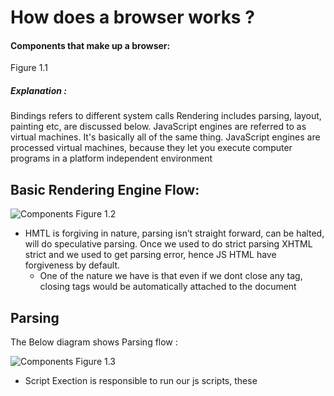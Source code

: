 # How does a browser works ?

#### Components that make up a browser:

Figure 1.1

##### Explanation :

Bindings refers to different system calls
Rendering includes parsing, layout, painting etc, are discussed below.
JavaScript engines are referred to as virtual machines. It's basically all of the same thing. JavaScript engines are processed virtual machines, because they let you execute computer programs in a platform independent environment

## Basic Rendering Engine Flow:

![Components](https://i.postimg.cc/LsxZV9bM/Untitled-Diagram-drawio-6.png)
Figure 1.2

- HMTL is forgiving in nature, parsing isn’t straight forward, can be halted, will do speculative parsing. Once we used to do strict parsing XHTML strict and we used to get parsing error, hence JS HTML have forgiveness by default.
  - One of the nature we have is that even if we dont close any tag, closing tags would be automatically attached to the document

## Parsing

The Below diagram shows Parsing flow :

![Components](https://i.postimg.cc/wvPySWzf/Untitled-Diagram-drawio-8.png)
Figure 1.3

- Script Exection is responsible to run our js scripts, these <script>, <link> and <style> could halt the execution as it can alter the document and hence update the document and reconstruct tree.
- Tokeniser is responsible to pick up each tag and attach closing if not present, tokens for each tag would be created.
- Then parse tree is created according to the tags like html, head,body, and nested tags. This parse tree will be taken and converted into DOM tree.
- Render tree is generated while DOM tree is constructed. Elements in the render tree are called render objects, and it helps in displaying as per the elements order.

## Parsing a HTML Document, CSS

- CSSOM(CSS Object Model) is responsible to construct CSS tree while parsing and represented at Figure 1.4.
- DOM + CSS construct render tree, i.e combines the two object models, style resolution and hence this helps in the actual representation that what will show on screen.

![Components](https://i.postimg.cc/BvSKDLNg/Parsing-2.png)
Figure 1.4

## Layout in Browser Working

- It usually happens while interacting with website.
- It mostly calculates positon and size, and able to compute in one pass
- Its a recursive process, it keeps on traversing render tree for any change in nodes position/size or any change in children, traversal of its children.
- Follows Dirty bit system in layouts which says a system makes sure that browsers dont need to do the full layout on every interaction, only changed dom elements would be rendered again
- However, when we apply some font change and other style that affects the whole document that time it works in the incremental layout and batching is followed.

## Painting

- It takes information from render tree and gives us the visual output.
- It produces bitmaps from each each layer and bitmap is uploaded to the GPU as a texture
- It creates layers from rendered objects, positions for the elements like image, video, transparency etc to be applied paint accordingly
- Composites the texture into a final image to render to the screen
- Follows dirty bit system, incremental painting
- In a nutshell render tree is traversed and paint() method is used for the visual o/p
- Order of painting: background-color, background image, border

## Concluding how browser works

![Components](https://i.postimg.cc/bwHnsH0r/Untitled-Diagram-drawio-9.png)

We already covered about parsing, nw calls. Below we will discuss about few others already in short :

- Browser Engine: It is a core component of every web browser. The browser engine functions as an intermediary or a bridge between the user interface and the rendering engine. It queries and handles the rendering engine as per the inputs received from the user interface.

- Rendering Engine: As the name suggests, this component is responsible for rendering a specific web page requested by the user on their screen. It interprets HTML and XML documents along with images that are styled or formatted using CSS, and a final layout is generated, which is displayed on the user interface.

- Networking: This component is responsible for managing network calls using standard protocols like HTTP or FTP. It also looks after security issues associated with internet communication.

- JavaScript Interpreter: As the name suggests, it is responsible for parsing and executing the JavaScript code embedded in a website. Once the interpreted results are generated, they are forwarded to the rendering engine for displaying on the user interface.
- UI Backend: This component uses the user interface methods of the underlying operating system. It is mainly used for drawing basic widgets (windows and combo boxes).

- Data Storage/Persistence: It is a persistent layer. A web browser needs to store various types of data locally, for example, cookies. As a result, browsers must be compatible with data storage mechanisms such as WebSQL, IndexedDB, FileSystem, etc

###### Role of Rendering Engine from the above diagram:

Once a user requests a particular document, the rendering engine starts fetching the content of the requested document. This is done via the networking layer. The rendering engine starts receiving the content of that specific document in chunks of 8 KBs from the networking layer. After this, the basic flow of the rendering engine begins.

The four basic steps include:

- The requested HTML page is parsed in chunks, including the external CSS files and in style elements, by the rendering engine. The HTML elements are then converted into DOM nodes to form a “content tree” or “DOM tree.”
- Simultaneously, the browser also creates a render tree. This tree includes both the styling information as well as the visual instructions that define the order in which the elements will be displayed. The render tree ensures that the content is displayed in the desired order.
- Further, the render tree goes through the layout process. When a render tree is created, the position or size values are not assigned. The entire process of calculating values for evaluating the desired position is called a layout process. In this process, every node is assigned the exact coordinates. This ensures that every node appears at an accurate position on the screen.
- The final step is to paint the screen, wherein the render tree is traversed, and the renderer’s paint() method is invoked, which paints each node on the screen using the UI backend layer.
  Every browser has its own unique rendering engine. So naturally, every browser has its own way of interpreting web pages on a user’s screen. Here’s where a challenge arises for web developers regarding the cross-browser compatibility of their website.

[Link to study more about browser working from html5rocks](https://www.html5rocks.com/en/tutorials/internals/howbrowserswork/#Layout).

